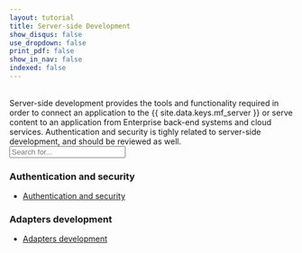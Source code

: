 ```yaml
---
layout: tutorial
title: Server-side Development
show_disqus: false
use_dropdown: false
print_pdf: false
show_in_nav: false
indexed: false
---
```

<!-- NLS_CHARSET=UTF-8 -->
<br>
Server-side development provides the tools and functionality required in order to connect an application to the {{ site.data.keys.mf_server }} or serve content to an application from  Enterprise back-end systems and cloud services. Authentication and security is tighly related to server-side development, and should be reviewed as well.

<form role="searchbox" action="{{site.baseurl}}/search/" method="get">
    <div class="input-group add-on">
        <input style="width: 206px" id="search-input" type="text" class="form-control" placeholder="Search for..." name="q">
    </div>
</form>

### Authentication and security

* [Authentication and security](../authentication-and-security/)

### Adapters development

* [Adapters development](../adapters/)
